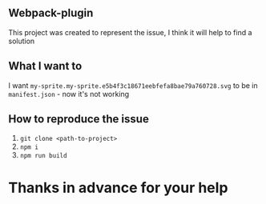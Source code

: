 ## Webpack-plugin

This project was created to represent the issue, I think it will help to find a solution

## What I want to

I want `my-sprite.my-sprite.e5b4f3c18671eebfefa8bae79a760728.svg` to be in `manifest.json` - now it's not working

## How to reproduce the issue

1. `git clone <path-to-project>`
2. `npm i`
3. `npm run build`

## 

# Thanks in advance for your help